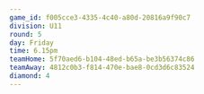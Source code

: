 ```yaml
---
game_id: f005cce3-4335-4c40-a80d-20816a9f90c7
division: U11
round: 5
day: Friday
time: 6.15pm
teamHome: 5f70aed6-b104-48ed-b65a-be3b56374c86
teamAway: 4812c0b3-f814-470e-bae8-0cd3d6c83524
diamond: 4
---
```

